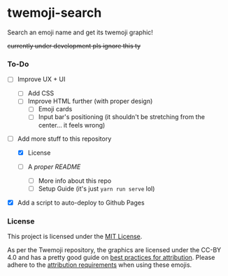 # twemoji-search

Search an emoji name and get its twemoji graphic!

~~currently under development pls ignore this ty~~

### To-Do

- [ ] Improve UX + UI

  - [ ] Add CSS
  - [ ] Improve HTML further (with proper design)
    - [ ] Emoji cards
    - [ ] Input bar's positioning (it shouldn't be stretching from the center... it feels wrong)

- [ ] Add more stuff to this repository

  - [x] License
  - [ ] A _proper README_

    - [ ] More info about this repo
    - [ ] Setup Guide (it's just `yarn run serve` lol)

- [x] Add a script to auto-deploy to Github Pages

### License

This project is licensed under the [MIT License](/LICENSE).

As per the Twemoji repository, the graphics are licensed under the CC-BY 4.0 and has a pretty good guide on [best practices for attribution](https://wiki.creativecommons.org/Best_practices_for_attribution). Please adhere to the [attribution requirements](https://github.com/twitter/twemoji#attribution-requirements) when using these emojis.
